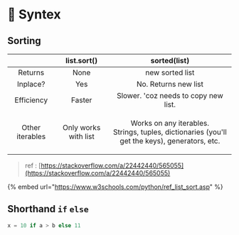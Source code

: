 # 🧬 Syntex

## Sorting

|                 |      list.sort()     |                                               sorted(list)                                              |
| :-------------: | :------------------: | :-----------------------------------------------------------------------------------------------------: |
|     Returns     |         None         |                                             new sorted list                                             |
|     Inplace?    |          Yes         |                                           No. Returns new list                                          |
|    Efficiency   |        Faster        |                                   Slower. 'coz needs to copy new list.                                  |
| Other iterables | Only works with list | <p>Works on any iterables.<br>Strings, tuples, dictionaries (you'll get the keys), generators, etc.</p> |

> ref : [https://stackoverflow.com/a/22442440/565055](https://stackoverflow.com/a/22442440/565055)

{% embed url="https://www.w3schools.com/python/ref_list_sort.asp" %}

## Shorthand `if` `else`

```python
x = 10 if a > b else 11
```

